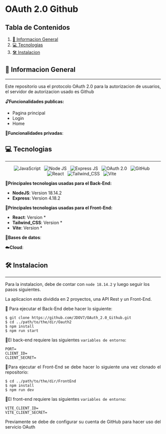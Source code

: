 # OAuth 2.0 Github

## Tabla de Contenidos

1. [🚀 Informacion General](#-informacion-general)
2. [💻 Tecnologias](#-tecnologias)
3. [🛠️ Instalacion](#%EF%B8%8F-instalacion)

## 🚀 Informacion General

---

<p align="justify">
Este repositorio usa el protocolo OAuth 2.0 para la autorizacion de usuarios, el servidor de autorizacion usado es Github
</p>

<div align="justify">

🔓**Funcionalidades publicas:**

- Pagina principal
- Login
- Home

🔐**Funcionalidades privadas**:

</div>

## 💻 Tecnologias

---

<div align="center">

<img src="https://img.shields.io/badge/JavaScript-323330?style=for-the-badge&logo=javascript&logoColor=F7DF1E" alt="JavaScript" />&nbsp;&nbsp;
<img src="https://img.shields.io/badge/Node%20js-339933?style=for-the-badge&logo=nodedotjs&logoColor=white" alt="Node JS" />&nbsp;&nbsp;
<img src="https://img.shields.io/badge/Express%20js-000000?style=for-the-badge&logo=express&logoColor=white" alt="Express JS" />&nbsp;&nbsp;
<img src="https://img.shields.io/badge/OAuth%202.0-badge?style=for-the-badge&logo=auth0&logoColor=%23EB5424&labelColor=black&color=black" alt="OAuth 2.0" />&nbsp;&nbsp;
<img src="https://img.shields.io/badge/GitHub-100000?style=for-the-badge&logo=github&logoColor=white" alt="GitHub" />&nbsp;&nbsp;
<img src="https://img.shields.io/badge/React-20232A?style=for-the-badge&logo=react&logoColor=61DAFB" alt="React" />&nbsp;&nbsp;
<img src="https://img.shields.io/badge/Tailwind_CSS-38B2AC?style=for-the-badge&logo=tailwind-css&logoColor=white" alt="Tailwind_CSS" />&nbsp;&nbsp;
<img src="https://img.shields.io/badge/Vite-B73BFE?style=for-the-badge&logo=vite&logoColor=FFD62E" alt="Vite" />&nbsp;&nbsp;

</div>

🧠**Principales tecnologias usadas para el Back-End:**

- **NodeJS**: Version 18.14.2
- **Express**: Version 4.18.2

🎨**Principales tecnologias usadas para el Front-End:**

- **React**: Version *
- **Tailwind_CSS**: Version *
- **Vite**: Version *

💾**Bases de datos**:

☁️**Cloud**:

## 🛠️ Instalacion

---

<p align="justify">

Para la instalacion, debe de contar con `node 18.14.2` y luego seguir los pasos siguientes.

La aplicacion esta dividida en 2 proyectos, una API Rest y un Front-End.

📂 Para ejecutar el Back-End debe hacer lo siguiente:

</p>

```
$ git clone https://github.com/JDOV7/OAuth_2.0_Github.git
$ cd ../path/to/the/dir/Oauth2
$ npm install
$ npm run start
```

<p align="justify">

🔑El back-end requiere las siguientes `variables de entorno`:

</p>

```
PORT=
CLIENT_ID=
CLIENT_SECRET=
```

<p align="justify">
📂Para ejecutar el Front-End se debe hacer lo siguiente una vez clonado el repositorio:
</p>

```
$ cd ../path/to/the/dir/FrontEnd
$ npm install
$ npm run dev
```

<p align="justify">

🔑El front-end requiere las siguientes `variables de entorno`:

</p>

```
VITE_CLIENT_ID=
VITE_CLIENT_SECRET=
```

<p align="justify">
Previamente se debe de configurar su cuenta de GitHub para hacer uso del servicio OAuth
</p>
